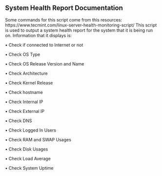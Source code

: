 <h2>System Health Report Documentation</h2>
Some commands for this script come from this resources: https://www.tecmint.com/linux-server-health-monitoring-script/
This script is used to output a system health report for the system that it is being run on. Information that it displays is: 

•	Check if connected to Internet or not 

•	Check OS Type

•	Check OS Release Version and Name

•	Check Architecture

•	Check Kernel Release

•	Check hostname

•	Check Internal IP

•	Check External IP

•	Check DNS

•	Check Logged In Users

•	Check RAM and SWAP Usages

•	Check Disk Usages

•	Check Load Average

•	Check System Uptime
